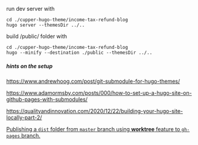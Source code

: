 run dev server with 

```
cd ./cupper-hugo-theme/income-tax-refund-blog
hugo server --themesDir ../..
```


build /public/ folder with

```
cd ./cupper-hugo-theme/income-tax-refund-blog
hugo --minify --destination ./public --themesDir ../..
```

##### hints on the setup

https://www.andrewhoog.com/post/git-submodule-for-hugo-themes/

https://www.adamormsby.com/posts/000/how-to-set-up-a-hugo-site-on-github-pages-with-submodules/

https://qualityandinnovation.com/2020/12/22/building-your-hugo-site-locally-part-2/

[Publishing a `dist` folder from `master` branch using **worktree** feature to `gh-pages` branch.](https://gist.github.com/lajlev/4b1d0207f87d0a8e9cf20fc78a6fd60a)